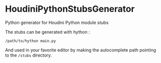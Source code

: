 # HoudiniPythonStubsGenerator

Python generator for Houdini Python module stubs

The stubs can be generated with hython :
```
/path/to/hython main.py
```

And used in your favorite editor by making the autocomplete path pointing to the `/stubs` directory.